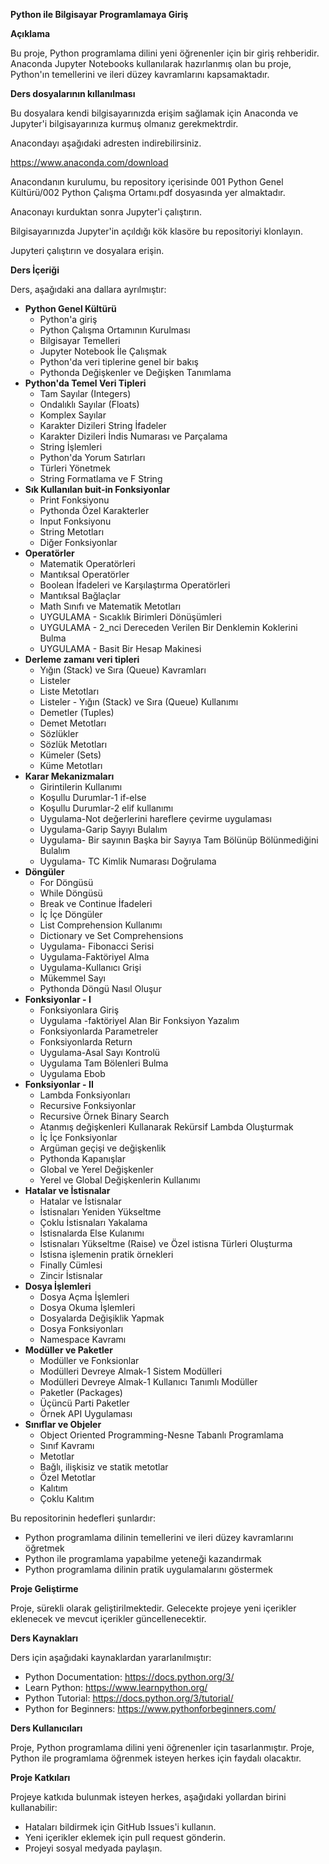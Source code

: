 **Python ile Bilgisayar Programlamaya Giriş**

**Açıklama**

Bu proje, Python programlama dilini yeni öğrenenler için bir giriş rehberidir. Anaconda Jupyter Notebooks kullanılarak hazırlanmış olan bu proje, Python'ın temellerini ve ileri düzey kavramlarını kapsamaktadır.

**Ders dosyalarının kıllanılması**

Bu dosyalara kendi bilgisayarınızda erişim sağlamak için Anaconda ve Jupyter'i bilgisayarınıza kurmuş olmanız gerekmektrdir.

Anacondayı aşağıdaki adresten indirebilirsiniz.

https://www.anaconda.com/download

Anacondanın kurulumu, bu repository içerisinde 001 Python Genel Kültürü/002 Python Çalışma Ortamı.pdf dosyasında yer almaktadır.

Anaconayı kurduktan sonra Jupyter'i çalıştırın.

Bilgisayarınızda Jupyter'in açıldığı kök klasöre bu repositoriyi klonlayın.

Jupyteri çalıştırın ve dosyalara erişin.

**Ders İçeriği**

Ders, aşağıdaki ana dallara ayrılmıştır:

* **Python Genel Kültürü**
    * Python'a giriş
    * Python Çalışma Ortamının Kurulması
    * Bilgisayar Temelleri 
    * Jupyter Notebook İle Çalışmak
    * Python'da veri tiplerine genel bir bakış
    * Pythonda Değişkenler ve Değişken Tanımlama
* **Python'da Temel Veri Tipleri**
    * Tam Sayılar (Integers)
    * Ondalıklı Sayılar (Floats)
    * Komplex Sayılar
    * Karakter Dizileri String İfadeler
    * Karakter Dizileri İndis Numarası ve Parçalama
    * String İşlemleri
    * Python'da Yorum Satırları
    * Türleri Yönetmek
    * String Formatlama ve F String
* **Sık Kullanılan buit-in Fonksiyonlar**
    * Print Fonksiyonu
    * Pythonda Özel Karakterler
    * Input Fonksiyonu
    * String Metotları
    * Diğer Fonksiyonlar
* **Operatörler**
    * Matematik Operatörleri
    * Mantıksal Operatörler
    * Boolean İfadeleri ve Karşılaştırma Operatörleri
    * Mantıksal Bağlaçlar
    * Math Sınıfı ve Matematik Metotları
    * UYGULAMA - Sıcaklık Birimleri Dönüşümleri
    * UYGULAMA - 2_nci Dereceden Verilen Bir Denklemin Koklerini Bulma
    * UYGULAMA - Basit Bir Hesap Makinesi
* **Derleme zamanı veri tipleri**
    * Yığın (Stack) ve Sıra (Queue) Kavramları
    * Listeler
    * Liste Metotları
    * Listeler - Yığın (Stack) ve Sıra (Queue) Kullanımı
    * Demetler (Tuples)
    * Demet Metotları
    * Sözlükler
    * Sözlük Metotları
    * Kümeler (Sets)
    * Küme Metotları
* **Karar Mekanizmaları**
    * Girintilerin Kullanımı
    * Koşullu Durumlar-1 if-else
    * Koşullu Durumlar-2 elif kullanımı
    * Uygulama-Not değerlerini hareflere çevirme uygulaması
    * Uygulama-Garip Sayıyı Bulalım
    * Uygulama- Bir sayının Başka bir Sayıya Tam Bölünüp Bölünmediğini Bulalım
    * Uygulama- TC Kimlik Numarası Doğrulama
* **Döngüler**
    * For Döngüsü
    * While Döngüsü
    * Break ve Continue İfadeleri
    * İç İçe Döngüler
    * List Comprehension Kullanımı
    * Dictionary ve Set Comprehensions
    * Uygulama- Fibonacci Serisi
    * Uygulama-Faktöriyel Alma
    * Uygulama-Kullanıcı Grişi
    * Mükemmel Sayı
    * Pythonda Döngü Nasıl Oluşur
* **Fonksiyonlar - I**
    * Fonksiyonlara Giriş
    * Uygulama -faktöriyel Alan Bir Fonksiyon Yazalım
    * Fonksiyonlarda Parametreler
    * Fonksiyonlarda Return
    * Uygulama-Asal Sayı Kontrolü
    * Uygulama Tam Bölenleri Bulma
    * Uygulama Ebob
* **Fonksiyonlar - II**
    * Lambda Fonksiyonları
    * Recursive Fonksiyonlar
    * Recursive Örnek Binary Search
    * Atanmış değişkenleri Kullanarak Rekürsif Lambda Oluşturmak
    * İç İçe Fonksiyonlar
    * Argüman geçişi ve değişkenlik
    * Pythonda Kapanışlar
    * Global ve Yerel Değişkenler
    * Yerel ve Global Değişkenlerin Kullanımı
* **Hatalar ve İstisnalar**
    * Hatalar ve İstisnalar
    * İstisnaları Yeniden Yükseltme
    * Çoklu İstisnaları Yakalama
    * İstisnalarda Else Kulanımı
    * İstisnaları Yükseltme (Raise) ve Özel istisna Türleri Oluşturma
    * İstisna işlemenin pratik örnekleri
    * Finally Cümlesi
    * Zincir İstisnalar
* **Dosya İşlemleri**
    * Dosya Açma İşlemleri
    * Dosya Okuma İşlemleri
    * Dosyalarda Değişiklik Yapmak
    * Dosya Fonksiyonları
    * Namespace Kavramı
* **Modüller ve Paketler**
    * Modüller ve Fonksionlar
    * Modülleri Devreye Almak-1 Sistem Modülleri
    * Modülleri Devreye Almak-1 Kullanıcı Tanımlı Modüller
    * Paketler (Packages)
    * Üçüncü Parti Paketler
    * Örnek API Uygulaması
* **Sınıflar ve Objeler**
    * Object Oriented Programming-Nesne Tabanlı Programlama
    * Sınıf Kavramı
    * Metotlar
    * Bağlı, ilişkisiz ve statik metotlar
    * Özel Metotlar
    * Kalıtım
    * Çoklu Kalıtım

Bu repositorinin hedefleri şunlardır:

* Python programlama dilinin temellerini ve ileri düzey kavramlarını öğretmek
* Python ile programlama yapabilme yeteneği kazandırmak
* Python programlama dilinin pratik uygulamalarını göstermek


**Proje Geliştirme**

Proje, sürekli olarak geliştirilmektedir. Gelecekte projeye yeni içerikler eklenecek ve mevcut içerikler güncellenecektir.

**Ders Kaynakları**

Ders için aşağıdaki kaynaklardan yararlanılmıştır:

* Python Documentation: https://docs.python.org/3/
* Learn Python: https://www.learnpython.org/
* Python Tutorial: https://docs.python.org/3/tutorial/
* Python for Beginners: https://www.pythonforbeginners.com/

**Ders Kullanıcıları**

Proje, Python programlama dilini yeni öğrenenler için tasarlanmıştır. Proje, Python ile programlama öğrenmek isteyen herkes için faydalı olacaktır.

**Proje Katkıları**

Projeye katkıda bulunmak isteyen herkes, aşağıdaki yollardan birini kullanabilir:

* Hataları bildirmek için GitHub Issues'i kullanın.
* Yeni içerikler eklemek için pull request gönderin.
* Projeyi sosyal medyada paylaşın.